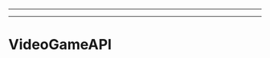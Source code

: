 ----------------------------------------------
-------------------------------------------------------
# VideoGameAPI
